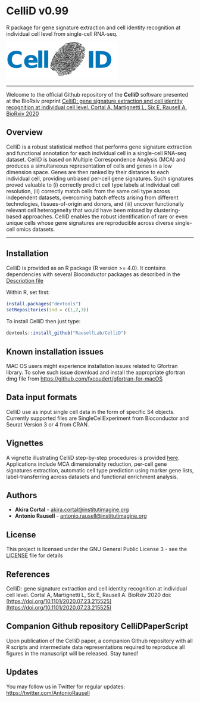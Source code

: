 # CelliD v0.99
R package for gene signature extraction and cell identity recognition at individual cell level from single-cell RNA-seq.

<img src=tools/sticker.png height="100">

----------------------------------------

Welcome to the official Github repository of the **CelliD** software presented at the BioRxiv preprint [CelliD: gene signature extraction and cell identity recognition at individual cell level. Cortal A, Martignetti L, Six E, Rausell A. BioRxiv 2020](https://www.biorxiv.org/content/10.1101/2020.07.23.215525v1)

## Overview

CelliD is a robust statistical method that performs gene signature extraction and functional annotation for each individual cell in a single-cell RNA-seq dataset. CelliD is based on Multiple Correspondence Analysis (MCA) and produces a simultaneous representation of cells and genes in a low dimension space. Genes are then ranked by their distance to each individual cell, providing unbiased per-cell gene signatures. Such signatures proved valuable to (i) correctly predict cell type labels at individual cell resolution, (ii) correctly match cells from the same cell type across independent datasets, overcoming batch effects arising from different technologies, tissues-of-origin and donors, and (iii) uncover functionally relevant cell heterogeneity that would have been missed by clustering-based approaches. CelliD enables the robust identification of rare or even unique cells whose gene signatures are reproducible across diverse single-cell omics datasets. 

----------------------------------------

## Installation

CelliD is provided as an R package (R version >= 4.0). It contains dependencies with several Bioconductor packages as described in the [Description file](https://github.com/RausellLab/CelliD/blob/master/DESCRIPTION)

Within R, set first:
```r
install.packages("devtools")
setRepositories(ind = c(1,2,3))
```

To install CelliD then just type:
```r
devtools::install_github("RausellLab/CelliD")
```
## Known installation issues

MAC OS users might experience installation issues related to Gfortran library. To solve such issue download and install the appropriate gfortran dmg file from https://github.com/fxcoudert/gfortran-for-macOS

## Data input formats

CelliD use as input single cell data in the form of specific S4 objects. Currently supported files are SingleCellExperiment from Bioconductor and Seurat Version 3 or 4 from CRAN.

## Vignettes

A vignette illustrating CelliD step-by-step procedures is provided [here](https://rauselllab.github.io/CelliD//vignettes/vign.html). Applications include MCA dimensionality reduction, per-cell gene signatures extraction, automatic cell type prediction using marker gene lists, label-transferring across datasets and functional enrichment analysis.

## Authors

* **Akira Cortal** - [akira.cortal@institutimagine.org](akira.cortal@institutimagine.org)
* **Antonio Rausell** -  [antonio.rausell@institutimagine.org](antonio.rausell@institutimagine.org)


## License

This project is licensed under the GNU General Public License 3 - see the [LICENSE](LICENSE) file for details

## References

CelliD: gene signature extraction and cell identity recognition at individual cell level. Cortal A, Martignetti L, Six E, Rausell A. BioRxiv 2020 doi: [https://doi.org/10.1101/2020.07.23.215525](https://doi.org/10.1101/2020.07.23.215525)

## Companion Github repository CelliDPaperScript

Upon publication of the CelliD paper, a companion Github repository with all R scripts and intermediate data representations required to reproduce all figures in the manuscript will be released. Stay tuned!

## Updates 
You may follow us in Twitter for regular updates: https://twitter.com/AntonioRausell
